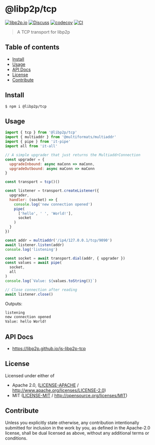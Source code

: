 # @libp2p/tcp <!-- omit in toc -->

[![libp2p.io](https://img.shields.io/badge/project-libp2p-yellow.svg?style=flat-square)](http://libp2p.io/)
[![Discuss](https://img.shields.io/discourse/https/discuss.libp2p.io/posts.svg?style=flat-square)](https://discuss.libp2p.io)
[![codecov](https://img.shields.io/codecov/c/github/libp2p/js-libp2p-tcp.svg?style=flat-square)](https://codecov.io/gh/libp2p/js-libp2p-tcp)
[![CI](https://img.shields.io/github/actions/workflow/status/libp2p/js-libp2p-tcp/js-test-and-release.yml?branch=master\&style=flat-square)](https://github.com/libp2p/js-libp2p-tcp/actions/workflows/js-test-and-release.yml?query=branch%3Amaster)

> A TCP transport for libp2p

## Table of contents <!-- omit in toc -->

- [Install](#install)
- [Usage](#usage)
- [API Docs](#api-docs)
- [License](#license)
- [Contribute](#contribute)

## Install

```console
$ npm i @libp2p/tcp
```

## Usage

```js
import { tcp } from '@libp2p/tcp'
import { multiaddr } from '@multiformats/multiaddr'
import { pipe } from 'it-pipe'
import all from 'it-all'

// A simple upgrader that just returns the MultiaddrConnection
const upgrader = {
  upgradeInbound: async maConn => maConn,
  upgradeOutbound: async maConn => maConn
}

const transport = tcp()()

const listener = transport.createListener({
  upgrader,
  handler: (socket) => {
    console.log('new connection opened')
    pipe(
      ['hello', ' ', 'World!'],
      socket
    )
  }
})

const addr = multiaddr('/ip4/127.0.0.1/tcp/9090')
await listener.listen(addr)
console.log('listening')

const socket = await transport.dial(addr, { upgrader })
const values = await pipe(
  socket,
  all
)
console.log(`Value: ${values.toString()}`)

// Close connection after reading
await listener.close()
```

Outputs:

```sh
listening
new connection opened
Value: hello World!
```

## API Docs

- <https://libp2p.github.io/js-libp2p-tcp>

## License

Licensed under either of

- Apache 2.0, ([LICENSE-APACHE](LICENSE-APACHE) / <http://www.apache.org/licenses/LICENSE-2.0>)
- MIT ([LICENSE-MIT](LICENSE-MIT) / <http://opensource.org/licenses/MIT>)

## Contribute

Unless you explicitly state otherwise, any contribution intentionally submitted for inclusion in the work by you, as defined in the Apache-2.0 license, shall be dual licensed as above, without any additional terms or conditions.
